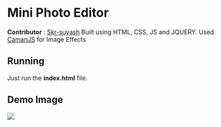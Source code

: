 # Mini Photo Editor
**Contributor** : [Skr-suyash](https://github.com/Skr-suyash) 
Built using HTML, CSS, JS and JQUERY.
Used [CamanJS](http://camanjs.com/) for Image Effects

## Running
Just run the **index.html** file.

## Demo Image
![](https://raw.githubusercontent.com/pratik-choudhari/AlgoCode/fd517a9ac2aa5a28d66ca7352e793ccbcdece755/Projects/Mini%20Image%20Editor/demo.jpg)